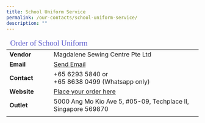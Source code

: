 ```yaml
---
title: School Uniform Service
permalink: /our-contacts/school-uniform-service/
description: ""
---
```

<table>
	<thead>
		<tr><td style="font-family:impact; font-size:20px; color:rgb(94,94,207)" colspan="3">Order of School Uniform</td></tr>
	</thead>
	<tbody>
		<tr>
			<td width=100 style="font-weight:bold">Vendor</td>
			<td>Magdalene Sewing Centre Pte Ltd</td>
		</tr>
		<tr>
			<td style="font-weight:bold">Email</td>
			<td><a target="_blank" href="mailto:info@magdalene.com.sg">Send Email</a></td>
		</tr>
		<tr>
			<td style="font-weight:bold">Contact</td>
			<td>+65 6293 5840 or <br>+65 8638 0499 (Whatsapp only)</td>
		</tr>
		<tr>
			<td style="font-weight:bold">Website</td>
			<td><a href="https://www.magdalene.com.sg" target="_blank">Place your order here</td>
		</tr>
		<tr>
			<td style="font-weight:bold">Outlet</td>
			<td>5000 Ang Mo Kio Ave 5, #05-09, Techplace II, Singapore 569870</td>
		</tr>
		<tr><td></td></tr>
	</tbody>
</table>